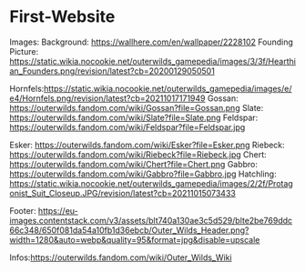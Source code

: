 # First-Website
Images:
Background: https://wallhere.com/en/wallpaper/2228102
Founding Picture: https://static.wikia.nocookie.net/outerwilds_gamepedia/images/3/3f/Hearthian_Founders.png/revision/latest?cb=20200129050501

Hornfels:https://static.wikia.nocookie.net/outerwilds_gamepedia/images/e/e4/Hornfels.png/revision/latest?cb=20211017171949
Gossan: https://outerwilds.fandom.com/wiki/Gossan?file=Gossan.png
Slate: https://outerwilds.fandom.com/wiki/Slate?file=Slate.png
Feldspar: https://outerwilds.fandom.com/wiki/Feldspar?file=Feldspar.jpg

Esker: https://outerwilds.fandom.com/wiki/Esker?file=Esker.png
Riebeck: https://outerwilds.fandom.com/wiki/Riebeck?file=Riebeck.jpg
Chert: https://outerwilds.fandom.com/wiki/Chert?file=Chert.png
Gabbro: https://outerwilds.fandom.com/wiki/Gabbro?file=Gabbro.jpg
Hatchling: https://static.wikia.nocookie.net/outerwilds_gamepedia/images/2/2f/Protagonist_Suit_Closeup.JPG/revision/latest?cb=20211015073433

Footer: https://eu-images.contentstack.com/v3/assets/blt740a130ae3c5d529/blte2be769ddc66c348/650f081da54a10fb1d36ebcb/Outer_Wilds_Header.png?width=1280&auto=webp&quality=95&format=jpg&disable=upscale

Infos:https://outerwilds.fandom.com/wiki/Outer_Wilds_Wiki